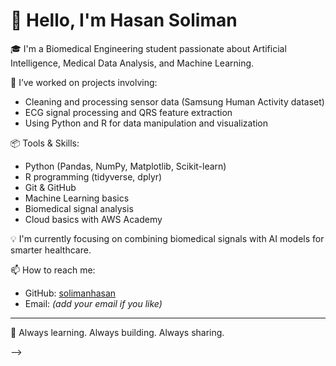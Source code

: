 # 👋 Hello, I'm Hasan Soliman

🎓 I'm a Biomedical Engineering student passionate about Artificial Intelligence, Medical Data Analysis, and Machine Learning.

🧠 I’ve worked on projects involving:
- Cleaning and processing sensor data (Samsung Human Activity dataset)
- ECG signal processing and QRS feature extraction
- Using Python and R for data manipulation and visualization

📦 Tools & Skills:
- Python (Pandas, NumPy, Matplotlib, Scikit-learn)
- R programming (tidyverse, dplyr)
- Git & GitHub
- Machine Learning basics
- Biomedical signal analysis
- Cloud basics with AWS Academy

💡 I'm currently focusing on combining biomedical signals with AI models for smarter healthcare.

📫 How to reach me:
- GitHub: [solimanhasan](https://github.com/solimanhasan)
- Email: *(add your email if you like)*

---
🚀 Always learning. Always building. Always sharing.

-->
